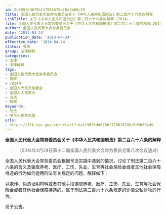 ```yaml
---
id: 2c909fdd678bf17901678bf8d3b60c49
title: 全国人民代表大会常务委员会关于《中华人民共和国刑法》第二百六十六条的解释
LinkTitle: 关于《中华人民共和国刑法》第二百六十六条的解释（2014）
file: 全国人民代表大会常务委员会关于《中华人民共和国刑法》第二百六十六条的解释_20140424_2c909fdd678bf17901678bf8d3b60c49.docx
author: 全国人民代表大会常务委员会
date: '2014-04-24'
publication_date: '2014-04-24'
effective_date: '2014-04-24'
status: 有效
group: 法律解释
categories:
- 法律
- 法律解释
tags:
- 全国人民代表大会常务委员会
- 有效
- 2014年
- 全国人大及其常委会
- 全国人大常委会
- 刑法
- 解释
keywords:
- 刑法
- 中华人民共和国
urls:
- https://flk.npc.gov.cn/detail?id=2c909fdd678bf17901678bf8d3b60c49
---
```


**全国人民代表大会常务委员会关于《中华人民共和国刑法》第二百六十六条的解释**

> （2014年4月24日第十二届全国人民代表大会常务委员会第八次会议通过）

全国人民代表大会常务委员会根据司法实践中遇到的情况，讨论了刑法第二百六十六条的含义及骗取养老、医疗、工伤、失业、生育等社会保险金或者其他社会保障待遇的行为如何适用刑法有关规定的问题，解释如下：

以欺诈、伪造证明材料或者其他手段骗取养老、医疗、工伤、失业、生育等社会保险金或者其他社会保障待遇的，属于刑法第二百六十六条规定的诈骗公私财物的行为。

现予公告。
